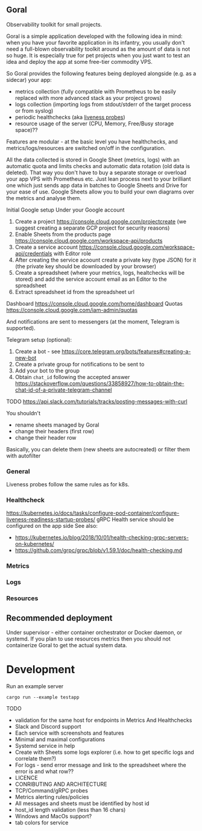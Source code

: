 Goral
---
Observability toolkit for small projects.

Goral is a simple application developed with the following idea in mind: when you have your favorite application in its infantry, you usually don't need a full-blown observability toolkit around as the amount of data is not so huge. It is especially true for pet projects when you just want to test an idea and deploy the app at some free-tier commodity VPS.

So Goral provides the following features being deployed alongside (e.g. as a sidecar) your app:
* metrics collection (fully compatible with Prometheus to be easily replaced with more advanced stack as your project grows)
* logs collection (importing logs from stdout/stderr of the target process or from syslog)
* periodic healthchecks (aka [liveness probes](https://kubernetes.io/docs/tasks/configure-pod-container/configure-liveness-readiness-startup-probes/))
* resource usage of the server (CPU, Memory, Free/Busy storage space)??

Features are modular - at the basic level you have healthchecks, and metrics/logs/resources are switched on/off in the configuration.

All the data collected is stored in Google Sheet (metrics, logs) with an automatic quota and limits checks and automatic data rotation (old data is deleted).
That way you don't have to buy a separate storage or overload your app VPS with Prometheus etc. Just lean process next to your brilliant one which just sends app data in batches to Google Sheets and Drive for your ease of use. Google Sheets allow you to build your own diagrams over the metrics and analyse them.

Initial Google setup
Under your Google account
1) Create a project https://console.cloud.google.com/projectcreate (we suggest creating a separate GCP project for security reasons)
2) Enable Sheets from the products page https://console.cloud.google.com/workspace-api/products
3) Create a service account https://console.cloud.google.com/workspace-api/credentials with Editor role
4) After creating the service acoount create a private key (type JSON) for it (the private key should be downloaded by your browser)
5) Create a spreadsheet (where your metrics, logs, healtchecks will be stored) and add the service account email as an Editor to the spreadsheet
6) Extract spreadsheet id from the spreadsheet url

Dashboard https://console.cloud.google.com/home/dashboard
Quotas https://console.cloud.google.com/iam-admin/quotas

And notifications are sent to messengers (at the moment, Telegram is supported).

Telegram setup (optional):
1) Create a bot - see https://core.telegram.org/bots/features#creating-a-new-bot
2) Create a private group for notifications to be sent to
3) Add your bot to the group
4) Obtain `chat_id` following the accepted answer https://stackoverflow.com/questions/33858927/how-to-obtain-the-chat-id-of-a-private-telegram-channel

TODO https://api.slack.com/tutorials/tracks/posting-messages-with-curl

You shouldn't
* rename sheets managed by Goral
* change their headers (first row)
* change their header row

Basically, you can delete them (new sheets are autocreated) or filter them with autofilter

### General
Liveness probes follow the same rules as for k8s.

### Healthcheck
https://kubernetes.io/docs/tasks/configure-pod-container/configure-liveness-readiness-startup-probes/
gRPC
Health service should be configured on the app side
See also:
- https://kubernetes.io/blog/2018/10/01/health-checking-grpc-servers-on-kubernetes/
- https://github.com/grpc/grpc/blob/v1.59.1/doc/health-checking.md


### Metrics
### Logs
### Resources

## Recommended deployment

Under supervisor - either container orchestrator or Docker daemon, or systemd.
If you plan to use resources metrics then you should not containerize Goral to get the actual system data.

# Development
Run an example server
```
cargo run --example testapp
```

TODO
- validation for the same host for endpoints in Metrics And Healthchecks
- Slack and Discord support
- Each service with screenshots and features
- Minimal and maximal configurations
- Systemd service in help
- Create with Sheets some logs explorer (i.e. how to get specific logs and correlate them?)
- For logs - send error message and link to the spreadsheet where the error is and what row??
- LICENCE
- CONRIBUTING AND ARCHITECTURE
- TCP/Command/gRPC probes
- Metrics alerting rules/policies
- All messages and sheets must be identified by host id
- host_id length validation (less than 16 chars)
- Windows and MacOs support?
- tab colors for service
